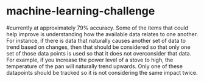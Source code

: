 # machine-learning-challenge
#currently at approximately 79% accuracy. Some of the items that could help improve is understanding how the available data relates to one another. For instance, if there is data that naturally causes another set of data to trend based on changes, then that should be considered so that only one set of those data points is used so that it does not overconsider that data. For example, if you increase the power level of a stove to high, the temperature of the pan will naturally trend upwards. Only one of these datapoints should be tracked so it is not considering the same impact twice.
